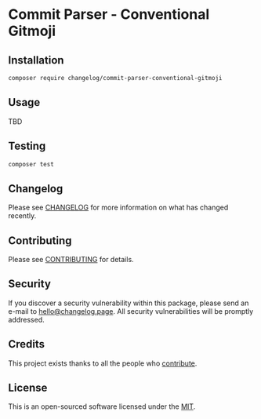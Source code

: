 # Commit Parser - Conventional Gitmoji

## Installation

```bash
composer require changelog/commit-parser-conventional-gitmoji
```

## Usage

TBD

## Testing

``` bash
composer test
```

## Changelog

Please see [CHANGELOG](CHANGELOG.md) for more information on what has changed recently.

## Contributing

Please see [CONTRIBUTING](CONTRIBUTING.md) for details.

## Security

If you discover a security vulnerability within this package, please send an e-mail to hello@changelog.page. All security vulnerabilities will be promptly addressed.

## Credits

This project exists thanks to all the people who [contribute](../../contributors).

## License

This is an open-sourced software licensed under the [MIT](LICENSE.md).
